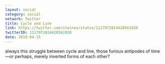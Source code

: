 ```yaml
---
layout: social
category: social
network: Twitter
title: Cycle and Line
link: https://twitter.com/steinea/status/1117972814420561920
twitterID: 1117972814420561920
date: 2019-04-15
---
```


always this struggle between cycle and line, those furious antipodes of time—or perhaps, merely inverted forms of each other?
